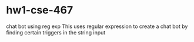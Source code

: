 # hw1-cse-467
chat bot using reg exp
This uses regular expression to create a chat bot by finding certain triggers in the string input

